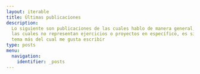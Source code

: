 ```yaml
---
layout: iterable
title: Últimas publicaciones
description:
  Lo siguiente son publicaciones de las cuales hablo de manera general,
  las cuales no representan ejercicios o proyectos en específico, es simplemente un
  tema más del cual me gusta escribir
type: posts
menu:
  navigation:
    identifier: _posts
---
```

